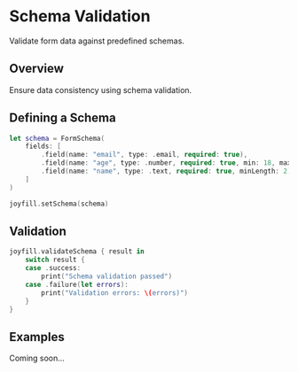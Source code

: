 # Schema Validation

Validate form data against predefined schemas.

## Overview

Ensure data consistency using schema validation.

## Defining a Schema

```swift
let schema = FormSchema(
    fields: [
        .field(name: "email", type: .email, required: true),
        .field(name: "age", type: .number, required: true, min: 18, max: 120),
        .field(name: "name", type: .text, required: true, minLength: 2)
    ]
)

joyfill.setSchema(schema)
```

## Validation

```swift
joyfill.validateSchema { result in
    switch result {
    case .success:
        print("Schema validation passed")
    case .failure(let errors):
        print("Validation errors: \(errors)")
    }
}
```

## Examples

Coming soon...

